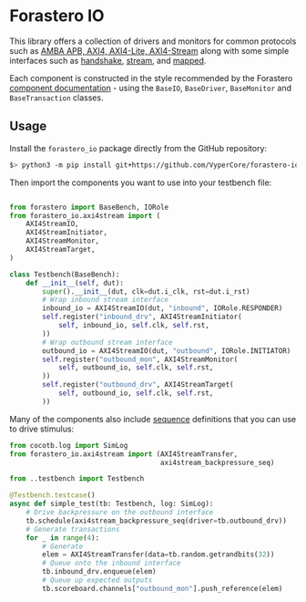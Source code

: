 # Forastero IO

This library offers a collection of drivers and monitors for common protocols
such as [AMBA APB, AXI4, AXI4-Lite, AXI4-Stream](amba.md) along with some simple
interfaces such as [handshake](handshake.md), [stream](stream.md), and
[mapped](mapped.md).

Each component is constructed in the style recommended by the Forastero
[component documentation](https://forastero.intuity.io/components/) - using the
`BaseIO`, `BaseDriver`, `BaseMonitor` and `BaseTransaction` classes.

## Usage

Install the `forastero_io` package directly from the GitHub repository:

```bash
$> python3 -m pip install git+https://github.com/VyperCore/forastero-io.git
```

Then import the components you want to use into your testbench file:

```python title="testbench.py" linenums="1"

from forastero import BaseBench, IORole
from forastero_io.axi4stream import (
    AXI4StreamIO,
    AXI4StreamInitiator,
    AXI4StreamMonitor,
    AXI4StreamTarget,
)

class Testbench(BaseBench):
    def __init__(self, dut):
        super().__init__(dut, clk=dut.i_clk, rst=dut.i_rst)
        # Wrap inbound stream interface
        inbound_io = AXI4StreamIO(dut, "inbound", IORole.RESPONDER)
        self.register("inbound_drv", AXI4StreamInitiator(
            self, inbound_io, self.clk, self.rst,
        ))
        # Wrap outbound stream interface
        outbound_io = AXI4StreamIO(dut, "outbound", IORole.INITIATOR)
        self.register("outbound_mon", AXI4StreamMonitor(
            self, outbound_io, self.clk, self.rst,
        ))
        self.register("outbound_drv", AXI4StreamTarget(
            self, outbound_io, self.clk, self.rst,
        ))
```

Many of the components also include [sequence](https://forastero.intuity.io/sequences/)
definitions that you can use to drive stimulus:

```python title="testcases/simple.py" linenums="1"
from cocotb.log import SimLog
from forastero_io.axi4stream import (AXI4StreamTransfer,
                                     axi4stream_backpressure_seq)

from ..testbench import Testbench

@Testbench.testcase()
async def simple_test(tb: Testbench, log: SimLog):
    # Drive backpressure on the outbound interface
    tb.schedule(axi4stream_backpressure_seq(driver=tb.outbound_drv))
    # Generate transactions
    for _ in range(4):
        # Generate
        elem = AXI4StreamTransfer(data=tb.random.getrandbits(32))
        # Queue onto the inbound interface
        tb.inbound_drv.enqueue(elem)
        # Queue up expected outputs
        tb.scoreboard.channels["outbound_mon"].push_reference(elem)
```

